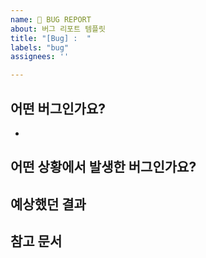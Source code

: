 ```yaml
---
name: 🐞 BUG REPORT
about: 버그 리포트 템플릿
title: "[Bug] :  "
labels: "bug"
assignees: ''

---
```


<!--어떤 환경에서, 어떤 상황에서 재현할 수 있는 버그인지 가급적 자세하게 서술해주세요 -->

## 어떤 버그인가요?
- 
## 어떤 상황에서 발생한 버그인가요?

## 예상했던 결과

## 참고 문서

